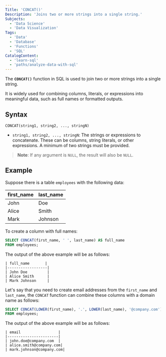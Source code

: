 ```yaml
---
Title: 'CONCAT()'
Description: 'Joins two or more strings into a single string.'
Subjects:
  - 'Data Science'
  - 'Data Visualization'
Tags:
  - 'Data'
  - 'Database'
  - 'Functions'
  - 'SQL'
CatalogContent:
  - 'learn-sql'
  - 'paths/analyze-data-with-sql'
---
```


The **`CONCAT()`** function in SQL is used to join two or more strings into a single string.

It is widely used for combining columns, literals, or expressions into meaningful data, such as full names or formatted outputs.

## Syntax

```pseudo
CONCAT(string1, string2, ..., stringN)
```

- `string1, string2, ..., stringN`: The strings or expressions to concatenate. These can be columns, string literals, or other expressions. A minimum of two strings must be provided.

> **Note**: If any argument is `NULL`, the result will also be `NULL`.

## Example

Suppose there is a table `employees` with the following data:

| first_name | last_name |
| ---------- | --------- |
| John       | Doe       |
| Alice      | Smith     |
| Mark       | Johnson   |

To create a column with full names:

```sql
SELECT CONCAT(first_name, ' ', last_name) AS full_name
FROM employees;
```

The output of the above example will be as follows:

```shell
| full_name       |
|------------------|
| John Doe         |
| Alice Smith      |
| Mark Johnson     |
```

Let's say that you need to create email addresses from the `first_name` and `last_name`, the `CONCAT` function can combine these columns with a domain name as follows:

```sql
SELECT CONCAT(LOWER(first_name), '.', LOWER(last_name), '@company.com') AS email
FROM employees;
```

The output of the above example will be as follows:

```shell
| email                 |
|-----------------------|
| john.doe@company.com  |
| alice.smith@company.com|
| mark.johnson@company.com|
```
